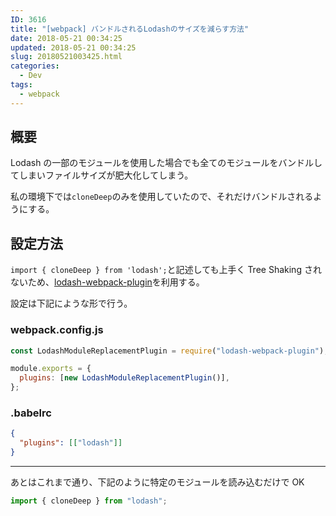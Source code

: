 ```yaml
---
ID: 3616
title: "[webpack] バンドルされるLodashのサイズを減らす方法"
date: 2018-05-21 00:34:25
updated: 2018-05-21 00:34:25
slug: 20180521003425.html
categories:
  - Dev
tags:
  - webpack
---
```


## 概要

Lodash の一部のモジュールを使用した場合でも全てのモジュールをバンドルしてしまいファイルサイズが肥大化してしまう。

私の環境下では`cloneDeep`のみを使用していたので、それだけバンドルされるようにする。

## 設定方法

`import { cloneDeep } from 'lodash';`と記述しても上手く Tree Shaking されないため、[lodash-webpack-plugin](https://github.com/lodash/lodash-webpack-plugin)を利用する。

設定は下記にような形で行う。

### webpack.config.js

```js
const LodashModuleReplacementPlugin = require("lodash-webpack-plugin");

module.exports = {
  plugins: [new LodashModuleReplacementPlugin()],
};
```

### .babelrc

```json
{
  "plugins": [["lodash"]]
}
```

---

あとはこれまで通り、下記のように特定のモジュールを読み込むだけで OK

```js
import { cloneDeep } from "lodash";
```
